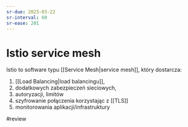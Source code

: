 ```yaml
---
sr-due: 2023-03-22
sr-interval: 60
sr-ease: 201
---
```


# Istio service mesh

Istio to software typu [[Service Mesh|service mesh]], który dostarcza:
1. [[Load Balancing|load balancingu]],
2. dodatkowych zabezpieczeń sieciowych,
3. autoryzacji, limitów
4. szyfrowanie połączenia korzystając z [[TLS]]
5. monitorowania aplikacji/infrastruktury

#review 